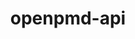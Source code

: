 ---
title: "openpmd-api"
layout: cache
categories: [package, v0.18]
meta: {"versions": ["0.14.4", "0.14.5", "develop"], "compilers": ["gcc@=7.3.1", "gcc@=7.5.0"], "oss": ["amzn2", "ubuntu18.04"], "platforms": ["linux"], "targets": ["aarch64", "graviton2", "x86_64", "x86_64_v3", "x86_64_v4"], "stacks": ["aws-ahug", "aws-ahug-aarch64", "e4s"], "num_specs": 6, "num_specs_by_stack": {"e4s": 2, "aws-ahug-aarch64": 2, "aws-ahug": 2}}
spec_details: [{"hash": "dwywankiqlztdu2ub5kcgywvtxvhsxkc", "compiler": "gcc@=7.5.0", "versions": ["0.14.4"], "os": "ubuntu18.04", "platform": "linux", "target": "x86_64", "variants": ["~adios1", "+adios2", "build_type=RelWithDebInfo", "+hdf5", "~ipo", "+mpi", "~python", "+shared"], "stacks": ["e4s"], "size": "-", "tarball": "https://binaries.spack.io/releases/v0.18/build_cache/linux-ubuntu18.04-x86_64/gcc-7.5.0/openpmd-api-0.14.4/linux-ubuntu18.04-x86_64-gcc-7.5.0-openpmd-api-0.14.4-dwywankiqlztdu2ub5kcgywvtxvhsxkc.spack"}, {"hash": "srteo24cwxjdpwedrpdj5zcbg5hcjz3o", "compiler": "gcc@=7.3.1", "versions": ["develop"], "os": "amzn2", "platform": "linux", "target": "graviton2", "variants": ["~adios1", "+adios2", "build_type=RelWithDebInfo", "+hdf5", "~ipo", "+mpi", "~python", "+shared"], "stacks": ["aws-ahug-aarch64"], "size": "-", "tarball": "https://binaries.spack.io/releases/v0.18/build_cache/linux-amzn2-graviton2/gcc-7.3.1/openpmd-api-develop/linux-amzn2-graviton2-gcc-7.3.1-openpmd-api-develop-srteo24cwxjdpwedrpdj5zcbg5hcjz3o.spack"}, {"hash": "rsrmhoprqfpbu7vjuo6eq6pg2tesq7jp", "compiler": "gcc@=7.3.1", "versions": ["develop"], "os": "amzn2", "platform": "linux", "target": "aarch64", "variants": ["~adios1", "+adios2", "build_type=RelWithDebInfo", "+hdf5", "~ipo", "+mpi", "~python", "+shared"], "stacks": ["aws-ahug-aarch64"], "size": "-", "tarball": "https://binaries.spack.io/releases/v0.18/build_cache/linux-amzn2-aarch64/gcc-7.3.1/openpmd-api-develop/linux-amzn2-aarch64-gcc-7.3.1-openpmd-api-develop-rsrmhoprqfpbu7vjuo6eq6pg2tesq7jp.spack"}, {"hash": "wabau3jbjuanl3denpydg7p4vkolwfrm", "compiler": "gcc@=7.5.0", "versions": ["0.14.5"], "os": "ubuntu18.04", "platform": "linux", "target": "x86_64", "variants": ["~adios1", "+adios2", "build_type=RelWithDebInfo", "+hdf5", "~ipo", "+mpi", "~python", "+shared"], "stacks": ["e4s"], "size": "-", "tarball": "https://binaries.spack.io/releases/v0.18/build_cache/linux-ubuntu18.04-x86_64/gcc-7.5.0/openpmd-api-0.14.5/linux-ubuntu18.04-x86_64-gcc-7.5.0-openpmd-api-0.14.5-wabau3jbjuanl3denpydg7p4vkolwfrm.spack"}, {"hash": "xm7oo2rvvt3w7bnv4sp7bgupxxap4qrr", "compiler": "gcc@=7.3.1", "versions": ["develop"], "os": "amzn2", "platform": "linux", "target": "x86_64_v3", "variants": ["~adios1", "+adios2", "build_type=RelWithDebInfo", "+hdf5", "~ipo", "+mpi", "~python", "+shared"], "stacks": ["aws-ahug"], "size": "-", "tarball": "https://binaries.spack.io/releases/v0.18/build_cache/linux-amzn2-x86_64_v3/gcc-7.3.1/openpmd-api-develop/linux-amzn2-x86_64_v3-gcc-7.3.1-openpmd-api-develop-xm7oo2rvvt3w7bnv4sp7bgupxxap4qrr.spack"}, {"hash": "fq4vl34qxsiiubt7mvydwj5vwf3yigd5", "compiler": "gcc@=7.3.1", "versions": ["develop"], "os": "amzn2", "platform": "linux", "target": "x86_64_v4", "variants": ["~adios1", "+adios2", "build_type=RelWithDebInfo", "+hdf5", "~ipo", "+mpi", "~python", "+shared"], "stacks": ["aws-ahug"], "size": "-", "tarball": "https://binaries.spack.io/releases/v0.18/build_cache/linux-amzn2-x86_64_v4/gcc-7.3.1/openpmd-api-develop/linux-amzn2-x86_64_v4-gcc-7.3.1-openpmd-api-develop-fq4vl34qxsiiubt7mvydwj5vwf3yigd5.spack"}]
---